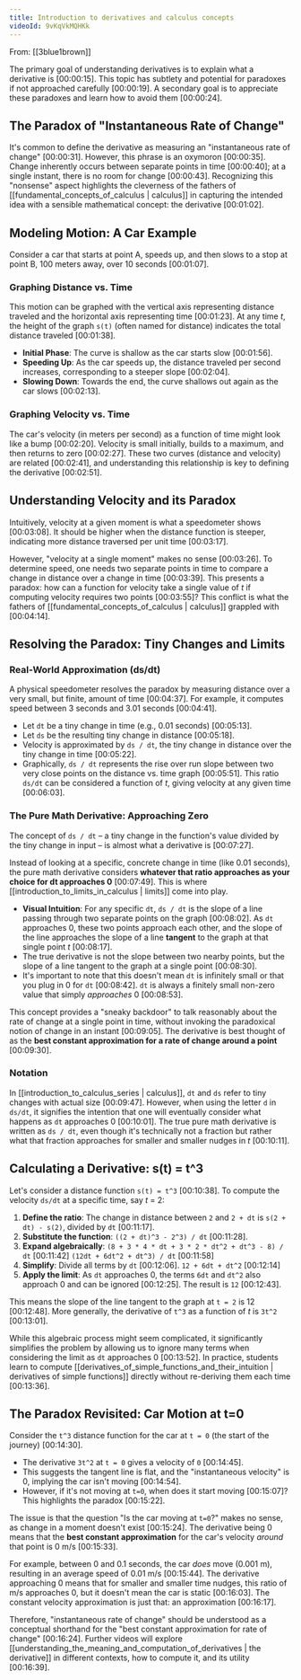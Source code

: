```yaml
---
title: Introduction to derivatives and calculus concepts
videoId: 9vKqVkMQHKk
---
```


From: [[3blue1brown]] <br/> 

The primary goal of understanding derivatives is to explain what a derivative is <a class="yt-timestamp" data-t="00:00:15">[00:00:15]</a>. This topic has subtlety and potential for paradoxes if not approached carefully <a class="yt-timestamp" data-t="00:00:19">[00:00:19]</a>. A secondary goal is to appreciate these paradoxes and learn how to avoid them <a class="yt-timestamp" data-t="00:00:24">[00:00:24]</a>.

## The Paradox of "Instantaneous Rate of Change"

It's common to define the derivative as measuring an "instantaneous rate of change" <a class="yt-timestamp" data-t="00:00:31">[00:00:31]</a>. However, this phrase is an oxymoron <a class="yt-timestamp" data-t="00:00:35">[00:00:35]</a>. Change inherently occurs between separate points in time <a class="yt-timestamp" data-t="00:00:40">[00:00:40]</a>; at a single instant, there is no room for change <a class="yt-timestamp" data-t="00:00:43">[00:00:43]</a>. Recognizing this "nonsense" aspect highlights the cleverness of the fathers of [[fundamental_concepts_of_calculus | calculus]] in capturing the intended idea with a sensible mathematical concept: the derivative <a class="yt-timestamp" data-t="00:00:51">[00:01:02]</a>.

## Modeling Motion: A Car Example

Consider a car that starts at point A, speeds up, and then slows to a stop at point B, 100 meters away, over 10 seconds <a class="yt-timestamp" data-t="00:01:07">[00:01:07]</a>.

### Graphing Distance vs. Time

This motion can be graphed with the vertical axis representing distance traveled and the horizontal axis representing time <a class="yt-timestamp" data-t="00:01:23">[00:01:23]</a>. At any time *t*, the height of the graph `s(t)` (often named for distance) indicates the total distance traveled <a class="yt-timestamp" data-t="00:01:38">[00:01:38]</a>.

*   **Initial Phase**: The curve is shallow as the car starts slow <a class="yt-timestamp" data-t="00:01:56">[00:01:56]</a>.
*   **Speeding Up**: As the car speeds up, the distance traveled per second increases, corresponding to a steeper slope <a class="yt-timestamp" data-t="00:02:04">[00:02:04]</a>.
*   **Slowing Down**: Towards the end, the curve shallows out again as the car slows <a class="yt-timestamp" data-t="00:02:13">[00:02:13]</a>.

### Graphing Velocity vs. Time

The car's velocity (in meters per second) as a function of time might look like a bump <a class="yt-timestamp" data-t="00:02:20">[00:02:20]</a>. Velocity is small initially, builds to a maximum, and then returns to zero <a class="yt-timestamp" data-t="00:02:27">[00:02:27]</a>. These two curves (distance and velocity) are related <a class="yt-timestamp" data-t="00:02:41">[00:02:41]</a>, and understanding this relationship is key to defining the derivative <a class="yt-timestamp" data-t="00:02:51">[00:02:51]</a>.

## Understanding Velocity and its Paradox

Intuitively, velocity at a given moment is what a speedometer shows <a class="yt-timestamp" data-t="00:03:08">[00:03:08]</a>. It should be higher when the distance function is steeper, indicating more distance traversed per unit time <a class="yt-timestamp" data-t="00:03:17">[00:03:17]</a>.

However, "velocity at a single moment" makes no sense <a class="yt-timestamp" data-t="00:03:26">[00:03:26]</a>. To determine speed, one needs two separate points in time to compare a change in distance over a change in time <a class="yt-timestamp" data-t="00:03:39">[00:03:39]</a>. This presents a paradox: how can a function for velocity take a single value of *t* if computing velocity requires two points <a class="yt-timestamp" data-t="00:03:55">[00:03:55]</a>? This conflict is what the fathers of [[fundamental_concepts_of_calculus | calculus]] grappled with <a class="yt-timestamp" data-t="00:04:14">[00:04:14]</a>.

## Resolving the Paradox: Tiny Changes and Limits

### Real-World Approximation (ds/dt)

A physical speedometer resolves the paradox by measuring distance over a very small, but finite, amount of time <a class="yt-timestamp" data-t="00:04:37">[00:04:37]</a>. For example, it computes speed between 3 seconds and 3.01 seconds <a class="yt-timestamp" data-t="00:04:41">[00:04:41]</a>.

*   Let `dt` be a tiny change in time (e.g., 0.01 seconds) <a class="yt-timestamp" data-t="00:05:13">[00:05:13]</a>.
*   Let `ds` be the resulting tiny change in distance <a class="yt-timestamp" data-t="00:05:18">[00:05:18]</a>.
*   Velocity is approximated by `ds / dt`, the tiny change in distance over the tiny change in time <a class="yt-timestamp" data-t="00:05:22">[00:05:22]</a>.
*   Graphically, `ds / dt` represents the rise over run slope between two very close points on the distance vs. time graph <a class="yt-timestamp" data-t="00:05:51">[00:05:51]</a>. This ratio `ds/dt` can be considered a function of *t*, giving velocity at any given time <a class="yt-timestamp" data-t="00:06:03">[00:06:03]</a>.

### The Pure Math Derivative: Approaching Zero

The concept of `ds / dt` – a tiny change in the function's value divided by the tiny change in input – is almost what a derivative is <a class="yt-timestamp" data-t="00:07:27">[00:07:27]</a>.

Instead of looking at a specific, concrete change in time (like 0.01 seconds), the pure math derivative considers **whatever that ratio approaches as your choice for dt approaches 0** <a class="yt-timestamp" data-t="00:07:49">[00:07:49]</a>. This is where [[introduction_to_limits_in_calculus | limits]] come into play.

*   **Visual Intuition**: For any specific `dt`, `ds / dt` is the slope of a line passing through two separate points on the graph <a class="yt-timestamp" data-t="00:08:02">[00:08:02]</a>. As `dt` approaches 0, these two points approach each other, and the slope of the line approaches the slope of a line **tangent** to the graph at that single point *t* <a class="yt-timestamp" data-t="00:08:17">[00:08:17]</a>.
*   The true derivative is not the slope between two nearby points, but the slope of a line tangent to the graph at a single point <a class="yt-timestamp" data-t="00:08:30">[00:08:30]</a>.
*   It's important to note that this doesn't mean `dt` is infinitely small or that you plug in 0 for `dt` <a class="yt-timestamp" data-t="00:08:42">[00:08:42]</a>. `dt` is always a finitely small non-zero value that simply *approaches* 0 <a class="yt-timestamp" data-t="00:08:53">[00:08:53]</a>.

This concept provides a "sneaky backdoor" to talk reasonably about the rate of change at a single point in time, without invoking the paradoxical notion of change in an instant <a class="yt-timestamp" data-t="00:09:05">[00:09:05]</a>. The derivative is best thought of as the **best constant approximation for a rate of change around a point** <a class="yt-timestamp" data-t="00:09:30">[00:09:30]</a>.

### Notation

In [[introduction_to_calculus_series | calculus]], `dt` and `ds` refer to tiny changes with actual size <a class="yt-timestamp" data-t="00:09:47">[00:09:47]</a>. However, when using the letter `d` in `ds/dt`, it signifies the intention that one will eventually consider what happens as `dt` approaches 0 <a class="yt-timestamp" data-t="00:10:01">[00:10:01]</a>. The true pure math derivative is written as `ds / dt`, even though it's technically not a fraction but rather what that fraction approaches for smaller and smaller nudges in *t* <a class="yt-timestamp" data-t="00:10:11">[00:10:11]</a>.

## Calculating a Derivative: s(t) = t^3

Let's consider a distance function `s(t) = t^3` <a class="yt-timestamp" data-t="00:10:38">[00:10:38]</a>. To compute the velocity `ds/dt` at a specific time, say *t* = 2:

1.  **Define the ratio**: The change in distance between `2` and `2 + dt` is `s(2 + dt) - s(2)`, divided by `dt` <a class="yt-timestamp" data-t="00:11:17">[00:11:17]</a>.
2.  **Substitute the function**: `((2 + dt)^3 - 2^3) / dt` <a class="yt-timestamp" data-t="00:11:28">[00:11:28]</a>.
3.  **Expand algebraically**:
    `(8 + 3 * 4 * dt + 3 * 2 * dt^2 + dt^3 - 8) / dt` <a class="yt-timestamp" data-t="00:11:42">[00:11:42]</a>
    `(12dt + 6dt^2 + dt^3) / dt` <a class="yt-timestamp" data-t="00:11:58">[00:11:58]</a>
4.  **Simplify**: Divide all terms by `dt` <a class="yt-timestamp" data-t="00:12:06">[00:12:06]</a>.
    `12 + 6dt + dt^2` <a class="yt-timestamp" data-t="00:12:14">[00:12:14]</a>
5.  **Apply the limit**: As `dt` approaches 0, the terms `6dt` and `dt^2` also approach 0 and can be ignored <a class="yt-timestamp" data-t="00:12:25">[00:12:25]</a>.
    The result is `12` <a class="yt-timestamp" data-t="00:12:43">[00:12:43]</a>.

This means the slope of the line tangent to the graph at `t = 2` is 12 <a class="yt-timestamp" data-t="00:12:48">[00:12:48]</a>. More generally, the derivative of `t^3` as a function of *t* is `3t^2` <a class="yt-timestamp" data-t="00:13:01">[00:13:01]</a>.

While this algebraic process might seem complicated, it significantly simplifies the problem by allowing us to ignore many terms when considering the limit as `dt` approaches 0 <a class="yt-timestamp" data-t="00:13:52">[00:13:52]</a>. In practice, students learn to compute [[derivatives_of_simple_functions_and_their_intuition | derivatives of simple functions]] directly without re-deriving them each time <a class="yt-timestamp" data-t="00:13:36">[00:13:36]</a>.

## The Paradox Revisited: Car Motion at t=0

Consider the `t^3` distance function for the car at `t = 0` (the start of the journey) <a class="yt-timestamp" data-t="00:14:30">[00:14:30]</a>.

*   The derivative `3t^2` at `t = 0` gives a velocity of `0` <a class="yt-timestamp" data-t="00:14:45">[00:14:45]</a>.
*   This suggests the tangent line is flat, and the "instantaneous velocity" is 0, implying the car isn't moving <a class="yt-timestamp" data-t="00:14:54">[00:14:54]</a>.
*   However, if it's not moving at `t=0`, when does it start moving <a class="yt-timestamp" data-t="00:15:07">[00:15:07]</a>? This highlights the paradox <a class="yt-timestamp" data-t="00:15:22">[00:15:22]</a>.

The issue is that the question "Is the car moving at `t=0`?" makes no sense, as change in a moment doesn't exist <a class="yt-timestamp" data-t="00:15:24">[00:15:24]</a>. The derivative being 0 means that the **best constant approximation** for the car's velocity *around* that point is 0 m/s <a class="yt-timestamp" data-t="00:15:33">[00:15:33]</a>.

For example, between 0 and 0.1 seconds, the car *does* move (0.001 m), resulting in an average speed of 0.01 m/s <a class="yt-timestamp" data-t="00:15:44">[00:15:44]</a>. The derivative approaching 0 means that for smaller and smaller time nudges, this ratio of m/s approaches 0, but it doesn't mean the car is static <a class="yt-timestamp" data-t="00:16:03">[00:16:03]</a>. The constant velocity approximation is just that: an approximation <a class="yt-timestamp" data-t="00:16:17">[00:16:17]</a>.

Therefore, "instantaneous rate of change" should be understood as a conceptual shorthand for the "best constant approximation for rate of change" <a class="yt-timestamp" data-t="00:16:24">[00:16:24]</a>. Further videos will explore [[understanding_the_meaning_and_computation_of_derivatives | the derivative]] in different contexts, how to compute it, and its utility <a class="yt-timestamp" data-t="00:16:39">[00:16:39]</a>.